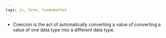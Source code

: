 ```yaml
---
tags: js, term, fundamental
---
```


- Coercion is the act of automatically converting a value of converting a value of one data type into a different data type.